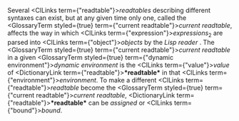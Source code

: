  



Several <ClLinks  term={"readtable"}><i>readtables</i></ClLinks> describing different syntaxes can exist, but at any given time only one, called the <GlossaryTerm styled={true} term={"current readtable"}><i>current readtable</i></GlossaryTerm>, affects the way in which <ClLinks  term={"expression"}><i>expressions</i></ClLinks><sub>2</sub> are parsed into <ClLinks  term={"object"}><i>objects</i></ClLinks> by the *Lisp reader* . The <GlossaryTerm styled={true} term={"current readtable"}><i>current readtable</i></GlossaryTerm> in a given <GlossaryTerm styled={true} term={"dynamic environment"}><i>dynamic environment</i></GlossaryTerm> is the <ClLinks  term={"value"}><i>value</i></ClLinks> of <DictionaryLink  term={"readtable"}><b>\*readtable\*</b></DictionaryLink> in that <ClLinks  term={"environment"}><i>environment</i></ClLinks>. To make a different <ClLinks  term={"readtable"}><i>readtable</i></ClLinks> become the <GlossaryTerm styled={true} term={"current readtable"}><i>current readtable</i></GlossaryTerm>, <DictionaryLink  term={"readtable"}><b>\*readtable\*</b></DictionaryLink> can be *assigned* or <ClLinks  term={"bound"}><i>bound</i></ClLinks>. 



